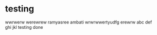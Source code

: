 testing
=======
wwrwerw
werewrew
ramyasree
ambati
wrwrwwertyudfg
erewrw
abc
def
ghi
jkl
testing done
